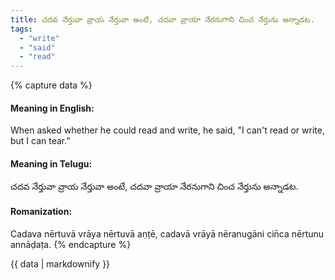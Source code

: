 ```yaml
---
title: చదవ నేర్తువా వ్రాయ నేర్తువా అంటే, చదవా వ్రాయా నేరనుగాని చించ నేర్తును అన్నాడట.
tags:
  - "write"
  - "said"
  - "read"
---
```


{% capture data %}
#### Meaning in English:
When asked whether he could read and write, he said, "I can't read or write, but I can tear."

#### Meaning in Telugu:
చదవ నేర్తువా వ్రాయ నేర్తువా అంటే, చదవా వ్రాయా నేరనుగాని చించ నేర్తును అన్నాడట.

#### Romanization:
Cadava nērtuvā vrāya nērtuvā aṇṭē, cadavā vrāyā nēranugāni cin̄ca nērtunu annāḍaṭa.
{% endcapture %}

{{ data | markdownify }}

